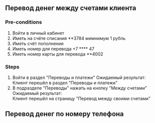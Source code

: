 ## Перевод денег между счетами клиента 
### Pre-conditions
1. Войти в личный кабинет 
2. Иметь на счёте списания **3784 мимнимум 1 рубль
3. Иметь счёт пополнения 
4. Иметь номер для перевода +7 **** 47
5. Иметь номер карты для перевода **4002

### Steps
1. Войти в раздел "Переводы и платежи" Ожидаемый результат: 	
Клиент перешёл в раздел "Переводы и платежи"
2. В подразделе "Переводы" нажать на кнопку "Между счетами" Ожидаемый результат: 	
Клиент перешёл на страницу "Перевод между своими счетами"


## Перевод денег по номеру телефона
